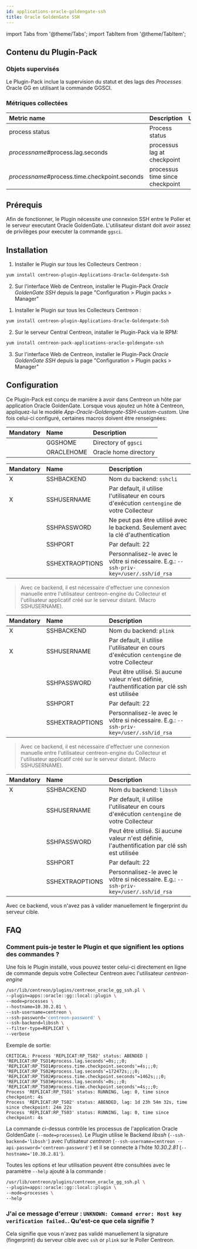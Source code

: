 ```yaml
---
id: applications-oracle-goldengate-ssh
title: Oracle GoldenGate SSH
---
```

import Tabs from '@theme/Tabs';
import TabItem from '@theme/TabItem';



## Contenu du Plugin-Pack

### Objets supervisés

Le Plugin-Pack inclue la supervision du statut et des lags des *Processes* Oracle GG en
utilisant la commande GGSCI.

### Métriques collectées

<Tabs groupId="operating-systems">
<TabItem value="Resources" label="Resources">

| Metric name                                   | Description                     | Unit |
| :-------------------------------------------- | :------------------------------ | :--- |
| process status                                | Process status                  |      |
| *processname*#process.lag.seconds             | processus lag at checkpoint     |      |
| *processname*#process.time.checkpoint.seconds | processus time since checkpoint |      |

</TabItem>
</Tabs>

## Prérequis

Afin de fonctionner, le Plugin nécessite une connexion SSH entre le Poller et le serveur executant Oracle GoldenGate. L'utilisateur distant
doit avoir assez de privilèges pour executer la commande ```ggsci```.

## Installation

<Tabs groupId="operating-systems">
<TabItem value="Online IMP Licence & IT100 Editions" label="Online IMP Licence & IT100 Editions">

1. Installer le Plugin sur tous les Collecteurs Centreon :

```bash
yum install centreon-plugin-Applications-Oracle-Goldengate-Ssh
```

2. Sur l'interface Web de Centreon, installer le Plugin-Pack *Oracle GoldenGate SSH* depuis la page "Configuration > Plugin packs > Manager"

</TabItem>
<TabItem value="Offline IMP License" label="Offline IMP License">

1. Installer le Plugin sur tous les Collecteurs Centreon :

```bash
yum install centreon-plugin-Applications-Oracle-Goldengate-Ssh
```

2. Sur le serveur Central Centreon, installer le Plugin-Pack via le RPM:

```bash
yum install centreon-pack-applications-oracle-goldengate-ssh
```

3. Sur l'interface Web de Centreon, installer le Plugin-Pack *Oracle GoldenGate SSH* depuis la page "Configuration > Plugin packs > Manager"

</TabItem>
</Tabs>

## Configuration

Ce Plugin-Pack est conçu de manière à avoir dans Centreon un hôte par application Oracle GoldenGate.
Lorsque vous ajoutez un hôte à Centreon, appliquez-lui le modèle *App-Oracle-Goldengate-SSH-custom-custom*.
Une fois celui-ci configuré, certaines macros doivent être renseignées:

| Mandatory | Name       | Description              |
| :-------- | :--------- | :----------------------- |
|           | GGSHOME    | Directory of ```ggsci``` |
|           | ORACLEHOME | Oracle home directory    |

<Tabs groupId="operating-systems">
<TabItem value="sshcli backend" label="sshcli backend">

| Mandatory | Name            | Description                                                                                     |
| :-------- | :-------------- | :---------------------------------------------------------------------------------------------- |
| X         | SSHBACKEND      | Nom du backend: ```sshcli```                                                                    |
| X         | SSHUSERNAME     | Par default, il utilise l'utilisateur en cours d'exécution ```centengine``` de votre Collecteur |
|           | SSHPASSWORD     | Ne peut pas être utilisé avec le backend. Seulement avec la clé d'authentication                |
|           | SSHPORT         | Par default: 22                                                                                 |
|           | SSHEXTRAOPTIONS | Personnalisez-le avec le vôtre si nécessaire. E.g.: ```--ssh-priv-key=/user/.ssh/id_rsa```      |

> Avec ce backend, il est nécessaire d'effectuer une connexion manuelle entre l'utilisateur centreon-engine du Collecteur
et l'utilisateur applicatif créé sur le serveur distant. (Macro SSHUSERNAME).

</TabItem>
<TabItem value="plink backend" label="plink backend">

| Mandatory | Name            | Description                                                                                     |
| :-------- | :-------------- | :---------------------------------------------------------------------------------------------- |
| X         | SSHBACKEND      | Nom du backend: ```plink```                                                                     |
| X         | SSHUSERNAME     | Par default, il utilise l'utilisateur en cours d'exécution ```centengine``` de votre Collecteur |
|           | SSHPASSWORD     | Peut être utilisé. Si aucune valeur n'est définie, l'authentification par clé ssh est utilisée  |
|           | SSHPORT         | Par default: 22                                                                                 |
|           | SSHEXTRAOPTIONS | Personnalisez-le avec le vôtre si nécessaire. E.g.: ```--ssh-priv-key=/user/.ssh/id_rsa```      |

> Avec ce backend, il est nécessaire d'effectuer une connexion manuelle entre l'utilisateur centreon-engine du Collecteur
et l'utilisateur applicatif créé sur le serveur distant. (Macro SSHUSERNAME).

</TabItem>
<TabItem value="libssh backend (par défaut)" label="libssh backend (par défaut)">

| Mandatory | Name            | Description                                                                                     |
| :-------- | :-------------- | :---------------------------------------------------------------------------------------------- |
| X         | SSHBACKEND      | Nom du backend: ```libssh```                                                                    |
|           | SSHUSERNAME     | Par default, il utilise l'utilisateur en cours d'exécution ```centengine``` de votre Collecteur |
|           | SSHPASSWORD     | Peut être utilisé. Si aucune valeur n'est définie, l'authentification par clé ssh est utilisée  |
|           | SSHPORT         | Par default: 22                                                                                 |
|           | SSHEXTRAOPTIONS | Personnalisez-le avec le vôtre si nécessaire. E.g.: ```--ssh-priv-key=/user/.ssh/id_rsa```      |

Avec ce backend, vous n'avez pas à valider manuellement le fingerprint du serveur cible.

</TabItem>
</Tabs>

## FAQ

### Comment puis-je tester le Plugin et que signifient les options des commandes ?

Une fois le Plugin installé, vous pouvez tester celui-ci directement en ligne de commande depuis votre Collecteur Centreon avec l'utilisateur *centreon-engine*

```bash
/usr/lib/centreon/plugins/centreon_oracle_gg_ssh.pl \
--plugin=apps::oracle::gg::local::plugin \
--mode=processes \
--hostname=10.30.2.81 \
--ssh-username=centreon \
--ssh-password='centreon-password' \
--ssh-backend=libssh \
--filter-type=REPLICAT \
--verbose
```

Exemple de sortie:
```
CRITICAL: Process 'REPLICAT:RP_TS02' status: ABENDED | 'REPLICAT:RP_TSO1#process.lag.seconds'=0s;;;0; 'REPLICAT:RP_TSO1#process.time.checkpoint.seconds'=4s;;;0; 'REPLICAT:RP_TS02#process.lag.seconds'=172472s;;;0; 'REPLICAT:RP_TS02#process.time.checkpoint.seconds'=1462s;;;0; 'REPLICAT:RP_TS03#process.lag.seconds'=0s;;;0; 'REPLICAT:RP_TS03#process.time.checkpoint.seconds'=4s;;;0;
Process 'REPLICAT:RP_TSO1' status: RUNNING, lag: 0, time since checkpoint: 4s
Process 'REPLICAT:RP_TS02' status: ABENDED, lag: 1d 23h 54m 32s, time since checkpoint: 24m 22s
Process 'REPLICAT:RP_TS03' status: RUNNING, lag: 0, time since checkpoint: 4s
```

La commande ci-dessus contrôle les processus de l'application Oracle GoldenGate (```--mode=processes```).
Le Plugin utilise le Backend _libssh_ (```--ssh-backend='libssh'```) avec l'utisateur _centreon_ (```--ssh-username=centreon --api-password='centreon-password'```)
et il se connecte à l'hôte _10.30.2.81_ (```--hostname='10.30.2.81'```).

Toutes les options et leur utilisation peuvent être consultées avec le paramètre ```--help``` ajouté à la commande :

```bash
/usr/lib/centreon/plugins/centreon_oracle_gg_ssh.pl \
--plugin=apps::oracle::gg::local::plugin \
--mode=processes \
--help
```

### J'ai ce message d'erreur : ```UNKNOWN: Command error: Host key verification failed.```. Qu'est-ce que cela signifie ?

Cela signifie que vous n'avez pas validé manuellement la signature (fingerprint) du serveur cible avec ```ssh``` or ```plink``` sur le Poller Centreon.
